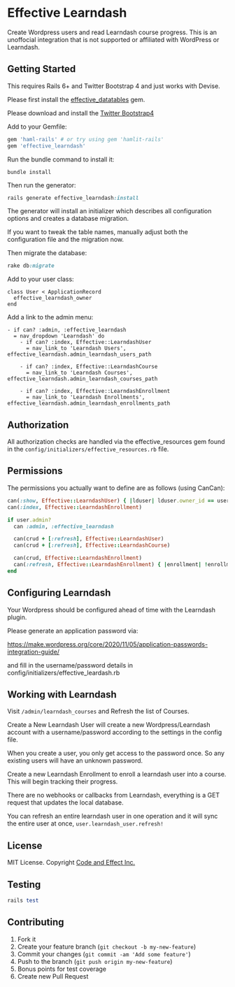# Effective Learndash

Create Wordpress users and read Learndash course progress. This is an unoffocial integration that is not supported or affiliated with WordPress or Learndash.

## Getting Started

This requires Rails 6+ and Twitter Bootstrap 4 and just works with Devise.

Please first install the [effective_datatables](https://github.com/code-and-effect/effective_datatables) gem.

Please download and install the [Twitter Bootstrap4](http://getbootstrap.com)

Add to your Gemfile:

```ruby
gem 'haml-rails' # or try using gem 'hamlit-rails'
gem 'effective_learndash'
```

Run the bundle command to install it:

```console
bundle install
```

Then run the generator:

```ruby
rails generate effective_learndash:install
```

The generator will install an initializer which describes all configuration options and creates a database migration.

If you want to tweak the table names, manually adjust both the configuration file and the migration now.

Then migrate the database:

```ruby
rake db:migrate
```

Add to your user class:

```
class User < ApplicationRecord
  effective_learndash_owner
end
```

Add a link to the admin menu:

```haml
- if can? :admin, :effective_learndash
  = nav_dropdown 'Learndash' do
    - if can? :index, Effective::LearndashUser
      = nav_link_to 'Learndash Users', effective_learndash.admin_learndash_users_path

    - if can? :index, Effective::LearndashCourse
      = nav_link_to 'Learndash Courses', effective_learndash.admin_learndash_courses_path

    - if can? :index, Effective::LearndashEnrollment
      = nav_link_to 'Learndash Enrollments', effective_learndash.admin_learndash_enrollments_path
```

## Authorization

All authorization checks are handled via the effective_resources gem found in the `config/initializers/effective_resources.rb` file.

## Permissions

The permissions you actually want to define are as follows (using CanCan):

```ruby
can(:show, Effective::LearndashUser) { |lduser| lduser.owner_id == user.id }
can(:index, Effective::LearndashEnrollment)

if user.admin?
  can :admin, :effective_learndash

  can(crud + [:refresh], Effective::LearndashUser)
  can(crud + [:refresh], Effective::LearndashCourse)

  can(crud, Effective::LearndashEnrollment)
  can(:refresh, Effective::LearndashEnrollment) { |enrollment| !enrollment.completed? }
end
```

## Configuring Learndash

Your Wordpress should be configured ahead of time with the Learndash plugin.

Please generate an application password via:

https://make.wordpress.org/core/2020/11/05/application-passwords-integration-guide/

and fill in the username/password details in config/initializers/effective_leardash.rb

## Working with Learndash

Visit `/admin/learndash_courses` and Refresh the list of Courses.

Create a New Learndash User will create a new Wordpress/Learndash account with a username/password according to the settings in the config file.

When you create a user, you only get access to the password once. So any existing users will have an unknown password.

Create a new Learndash Enrollment to enroll a learndash user into a course. This will begin tracking their progress.

There are no webhooks or callbacks from Learndash, everything is a GET request that updates the local database.

You can refresh an entire learndash user in one operation and it will sync the entire user at once, `user.learndash_user.refresh!`

## License

MIT License. Copyright [Code and Effect Inc.](http://www.codeandeffect.com/)

## Testing

```ruby
rails test
```

## Contributing

1. Fork it
2. Create your feature branch (`git checkout -b my-new-feature`)
3. Commit your changes (`git commit -am 'Add some feature'`)
4. Push to the branch (`git push origin my-new-feature`)
5. Bonus points for test coverage
6. Create new Pull Request
